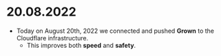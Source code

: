 # 20.08.2022
  - Today on August 20th, 2022 we connected and pushed **Grown** to the Cloudflare infrastructure.
     - This improves both **speed** and **safety**.
